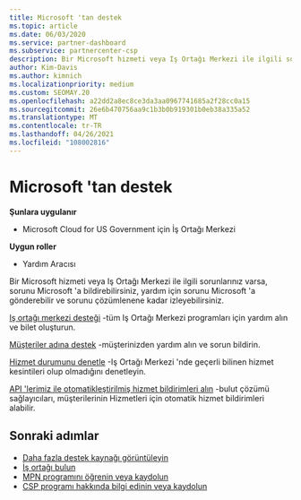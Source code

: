 ```yaml
---
title: Microsoft 'tan destek
ms.topic: article
ms.date: 06/03/2020
ms.service: partner-dashboard
ms.subservice: partnercenter-csp
description: Bir Microsoft hizmeti veya Iş Ortağı Merkezi ile ilgili sorunlar yaşıyorsanız, yardım için Microsoft 'a gönderebilir ve sorunu çözümlenene kadar izleyebilirsiniz.
author: Kim-Davis
ms.author: kimnich
ms.localizationpriority: medium
ms.custom: SEOMAY.20
ms.openlocfilehash: a22dd2a8ec8ce3da3aa0967741685a2f28cc0a15
ms.sourcegitcommit: 26e6b470756aa9c1b3b0b919301b0eb38a335a52
ms.translationtype: MT
ms.contentlocale: tr-TR
ms.lasthandoff: 04/26/2021
ms.locfileid: "108002816"
---
```

# <a name="support-from-microsoft"></a>Microsoft 'tan destek

**Şunlara uygulanır**

- Microsoft Cloud for US Government için İş Ortağı Merkezi

**Uygun roller**

- Yardım Aracısı

Bir Microsoft hizmeti veya Iş Ortağı Merkezi ile ilgili sorunlarınız varsa, sorunu Microsoft 'a bildirebilirsiniz, yardım için sorunu Microsoft 'a gönderebilir ve sorunu çözümlenene kadar izleyebilirsiniz.

[Iş ortağı merkezi desteği](report-problems-with-partner-center.md) -tüm Iş Ortağı Merkezi programları için yardım alın ve bilet oluşturun.

[Müşteriler adına destek](report-problems-on-behalf-of-a-customer.md) -müşterinizden yardım alın ve sorun bildirin.

[Hizmet durumunu denetle](check-service-health.md) -Iş Ortağı Merkezi 'nde geçerli bilinen hizmet kesintileri olup olmadığını denetleyin.

[API 'lerimiz ile otomatikleştirilmiş hizmet bildirimleri alın](get-automated-service-notifications-with-our-apis.md) -bulut çözümü sağlayıcıları, müşterilerinin Hizmetleri için otomatik hizmet bildirimleri alabilir.

## <a name="next-steps"></a>Sonraki adımlar

- [Daha fazla destek kaynağı görüntüleyin](https://partner.microsoft.com/support/?stage=1)
- [İş ortağı bulun](find-a-partner.md)
- [MPN programını öğrenin veya kaydolun](https://partner.microsoft.com/membership)
- [CSP programı hakkında bilgi edinin veya kaydolun](https://partner.microsoft.com/membership/cloud-solution-provider)
